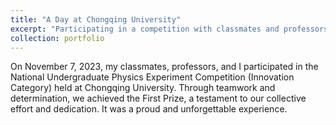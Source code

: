 ```yaml
---
title: "A Day at Chongqing University"
excerpt: "Participating in a competition with classmates and professors at Chongqing University on November 7, 2023.<br/><img src='/images/9.jpg'>"
collection: portfolio
---
```


On November 7, 2023, my classmates, professors, and I participated in the National Undergraduate Physics Experiment Competition (Innovation Category) held at Chongqing University. Through teamwork and determination, we achieved the First Prize, a testament to our collective effort and dedication. It was a proud and unforgettable experience.

